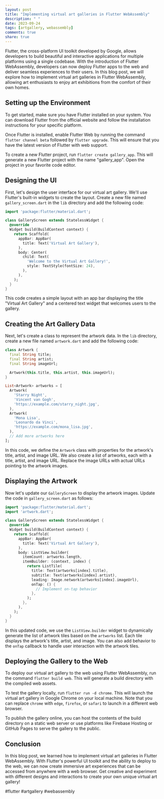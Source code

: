 ```yaml
---
layout: post
title: "Implementing virtual art galleries in Flutter WebAssembly"
description: " "
date: 2023-09-24
tags: [artgallery, webassembly]
comments: true
share: true
---
```


Flutter, the cross-platform UI toolkit developed by Google, allows developers to build beautiful and interactive applications for multiple platforms using a single codebase. With the introduction of Flutter WebAssembly, developers can now deploy Flutter apps to the web and deliver seamless experiences to their users. In this blog post, we will explore how to implement virtual art galleries in Flutter WebAssembly, allowing art enthusiasts to enjoy art exhibitions from the comfort of their own homes.

## Setting up the Environment

To get started, make sure you have Flutter installed on your system. You can download Flutter from the official website and follow the installation instructions for your specific platform.

Once Flutter is installed, enable Flutter Web by running the command `flutter channel beta` followed by `flutter upgrade`. This will ensure that you have the latest version of Flutter with web support.

To create a new Flutter project, run `flutter create gallery_app`. This will generate a new Flutter project with the name "gallery_app". Open the project in your favorite code editor.

## Designing the UI

First, let's design the user interface for our virtual art gallery. We'll use Flutter's built-in widgets to create the layout. Create a new file named `gallery_screen.dart` in the `lib` directory and add the following code:

```dart
import 'package:flutter/material.dart';

class GalleryScreen extends StatelessWidget {
  @override
  Widget build(BuildContext context) {
    return Scaffold(
      appBar: AppBar(
        title: Text('Virtual Art Gallery'),
      ),
      body: Center(
        child: Text(
          'Welcome to the Virtual Art Gallery!',
          style: TextStyle(fontSize: 24),
        ),
      ),
    );
  }
}
```

This code creates a simple layout with an app bar displaying the title "Virtual Art Gallery" and a centered text widget that welcomes users to the gallery.

## Creating the Art Gallery Data

Next, let's create a class to represent the artwork data. In the `lib` directory, create a new file named `artwork.dart` and add the following code:

```dart
class Artwork {
  final String title;
  final String artist;
  final String imageUrl;

  Artwork(this.title, this.artist, this.imageUrl);
}

List<Artwork> artworks = [
  Artwork(
    'Starry Night',
    'Vincent van Gogh',
    'https://example.com/starry_night.jpg',
  ),
  Artwork(
    'Mona Lisa',
    'Leonardo da Vinci',
    'https://example.com/mona_lisa.jpg',
  ),
  // Add more artworks here
];
```

In this code, we define the `Artwork` class with properties for the artwork's title, artist, and image URL. We also create a list of artworks, each with a title, artist, and image URL. Replace the image URLs with actual URLs pointing to the artwork images.

## Displaying the Artwork

Now let's update our `GalleryScreen` to display the artwork images. Update the code in `gallery_screen.dart` as follows:

```dart
import 'package:flutter/material.dart';
import 'artwork.dart';

class GalleryScreen extends StatelessWidget {
  @override
  Widget build(BuildContext context) {
    return Scaffold(
      appBar: AppBar(
        title: Text('Virtual Art Gallery'),
      ),
      body: ListView.builder(
        itemCount: artworks.length,
        itemBuilder: (context, index) {
          return ListTile(
            title: Text(artworks[index].title),
            subtitle: Text(artworks[index].artist),
            leading: Image.network(artworks[index].imageUrl),
            onTap: () {
              // Implement on-tap behavior
            },
          );
        },
      ),
    );
  }
}
```

In this updated code, we use the `ListView.builder` widget to dynamically generate the list of artwork tiles based on the `artworks` list. Each tile displays the artwork's title, artist, and image. You can also add behavior to the `onTap` callback to handle user interaction with the artwork tiles.

## Deploying the Gallery to the Web

To deploy our virtual art gallery to the web using Flutter WebAssembly, run the command `flutter build web`. This will generate a build directory with the compiled web assets.

To test the gallery locally, run `flutter run -d chrome`. This will launch the virtual art gallery in Google Chrome on your local machine. Note that you can replace `chrome` with `edge`, `firefox`, or `safari` to launch in a different web browser.

To publish the gallery online, you can host the contents of the build directory on a static web server or use platforms like Firebase Hosting or GitHub Pages to serve the gallery to the public.

## Conclusion

In this blog post, we learned how to implement virtual art galleries in Flutter WebAssembly. With Flutter's powerful UI toolkit and the ability to deploy to the web, we can now create immersive art experiences that can be accessed from anywhere with a web browser. Get creative and experiment with different designs and interactions to create your own unique virtual art gallery!

#flutter #artgallery #webassembly
